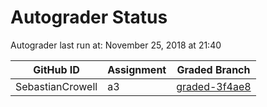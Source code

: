 # Autograder Status
Autograder last run at: November 25, 2018 at 21:40

| GitHub ID | Assignment | Graded Branch |
|-----------|------------|---------------|
| SebastianCrowell | a3 | [graded-3f4ae8](https://github.com/Fall2018COMP401-001/a3-SebastianCrowell/tree/graded-3f4ae8) | 
